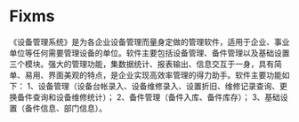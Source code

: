 # Fixms
 《设备管理系统》是为各企业设备管理而量身定做的管理软件，适用于企业、事业单位等任何需要管理设备的单位。软件主要包括设备管理、备件管理以及基础设置三个模块。强大的管理功能，集数据统计、报表输出、信息交互于一身，具有简单、易用、界面美观的特点，是企业实现高效率管理的得力助手。软件主要功能如下： 1、设备管理（设备台帐录入、设备维修录入、设置折旧、维修记录查询、更换备件查询和设备维修统计）； 2、备件管理（备件入库、备件库存）； 3、基础设置（备件信息、部门信息）。
